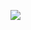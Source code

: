 ![]([https://github.com/Asilomare/CDK-Cognito-APIGateway/blob/main/images/apidiagram.png](https://github.com/Asilomare/Research-Project-Osyter-Image-Analysis/blob/main/Image_analysis_oyster%20(2).pdf)?raw=true)
